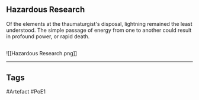 ## Hazardous Research
Of the elements at the thaumaturgist's disposal, lightning remained the least understood.
The simple passage of energy from one to another could result in profound power, or rapid death.
##
![[Hazardous Research.png]]

---
## Tags
#Artefact
#PoE1